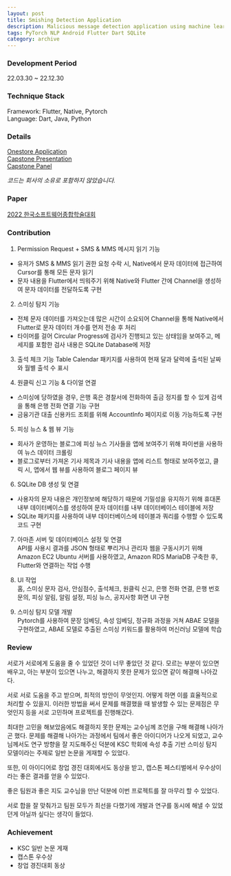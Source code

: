 ```yaml
---
layout: post
title: Smishing Detection Application
description: Malicious message detection application using machine learning model 
tags: PyTorch NLP Android Flutter Dart SQLite  
category: archive
---
```


### Development Period
22.03.30 ~ 22.12.30

### Technique Stack  
Framework: Flutter, Native, Pytorch  
Language: Dart, Java, Python  

### Details

[Onestore Application](https://m.onestore.co.kr/mobilepoc/apps/appsDetail.omp?prodId=0000766827)   
[Capstone Presentation](https://www.youtube.com/watch?v=ihiws4DuAXg)  
<a href="{{ '/assets/Smishing-Detection-Panel.pdf' | relative_url }}">Capstone Panel</a>

*코드는 회사의 소유로 포함하지 않았습니다.*

### Paper  
<a href="{{ '/assets/Smishing-Detection-using-Aspect-based-Aspect-Extreaction.pdf' | relative_url }}">2022 한국소프트웨어종합학술대회</a>

### Contribution 
1. Permission Request + SMS & MMS 메시지 읽기 기능     
- 유저가 SMS & MMS 읽기 권한 요청 수락 시, Native에서 문자 데이터에 접근하여 Cursor를 통해 모든 문자 읽기  
- 문자 내용을 Flutter에서 띄워주기 위해 Native와 Flutter 간에 Channel을 생성하여 문자 데이터를 전달하도록 구현

2. 스미싱 탐지 기능  
- 전체 문자 데이터를 가져오는데 많은 시간이 소요되어 Channel을 통해 Native에서 Flutter로 문자 데이터 개수를 먼저 전송 후 처리
- 타이머를 걸어 Circular Progress에 검사가 진행되고 있는 상태임을 보여주고, 메세지를 포함한 검사 내용은 
SQLite Database에 저장

3. 출석 체크 기능
Table Calendar 패키지를 사용하여 현재 달과 달력에 출석된 날짜와 월별 출석 수 표시

4. 원클릭 신고 기능 & 다이얼 연결  
- 스미싱에 당하였을 경우, 은행 혹은 경찰서에 전화하여 출금 정지를 할 수 있게 검색을 통해 은행 전화 연결 기능 구현  
- 금융기관 대출 신용카드 조회를 위해 AccountInfo 페이지로 이동 가능하도록 구현 

5. 피싱 뉴스 & 웹 뷰 기능
- 회사가 운영하는 블로그에 피싱 뉴스 기사들을 앱에 보여주기 위해 파이썬을 사용하여 뉴스 데이터 크롤링  
- 블로그로부터 가져온 기사 제목과 기사 내용을 
앱에 리스트 형태로 보여주었고, 클릭 시, 앱에서 웹 뷰를 사용하여 블로그 페이지 뷰

6. SQLite DB 생성 및 연결
- 사용자의 문자 내용은 개인정보에 해당하기 때문에 기밀성을 유지하기 위해 휴대폰 내부 데이터베이스를 생성하여 문자 데이터를 내부 데이터베이스 테이블에 저장
- SQLite 패키지를 사용하여 내부 데이터베이스에 테이블과 쿼리를 수행할 수 있도록 코드 구현

7. 아마존 서버 및 데이터베이스 설정 및 연결  
API를 사용시 결과를 JSON 형태로 뿌리거나 관리자 웹을 구동시키기 위해 Amazon EC2 Ubuntu 서버를 사용하였고, Amazon RDS MariaDB 구축한 후, Flutter와 연결하는 작업 수행

8. UI 작업  
홈, 스미싱 문자 검사, 안심점수, 출석체크, 원클릭 신고, 은행 전화 연결, 은행 번호 문의, 피싱 알림, 알림 설정, 피싱 뉴스, 공지사항 화면 UI 구현  

9. 스미싱 탐지 모델 개발  
Pytorch를 사용하여 문장 임베딩, 속성 임베딩, 정규화 과정을 거쳐 ABAE 모델을 구현하였고, ABAE 모델로 추출된 스미싱 키워드를 활용하여 머신러닝 모델에 학습

### Review  
서로가 서로에게 도움을 줄 수 있었던 것이 너무 좋았던 것 
같다. 모르는 부분이 있으면 배우고, 아는 부분이 있으면 나누고, 해결하지 못한 문제가 있으면 같이 해결해  나아갔다.  

서로 서로 도움을 주고 받으며, 최적의 방안이 무엇인지. 어떻게 하면 이를 효율적으로 처리할 수 있을지. 이러한 방법을 써서 문제를 해결했을 때 발생할 수 있는 문제점은 
무엇인지 등을 서로 고민하며 프로젝트를 진행해갔다. 

최대한 고민을 해보았음에도 해결하지 못한 문제는 교수님께 조언을 구해 해결해 나아가곤 했다. 문제를 해결해 나아가는 과정에서 팀에서 좋은 아이디어가 나오게 되었고, 교수님께서도 연구 방향을 잘 지도해주신 덕분에 KSC 학회에 속성 추출 기반 스미싱 탐지 모델이라는 주제로 일반 논문을 게재할 수 있었다.   

또한, 이 아이디어로 창업 경진 대회에서도 동상을 받고, 캡스톤 페스티벌에서 우수상이라는 좋은 결과를 얻을 수 있었다. 

좋은 팀원과 좋은 지도 교수님을 만난 덕분에 이번 프로젝트를 잘 마무리 할 수 있었다. 

서로 합을 잘 맞춰가고 팀원 모두가 최선을 다했기에 개발과 연구를 동시에 해낼 수 있었던게 아닐까 싶다는 생각이 들었다.

### Achievement  
- KSC 일반 논문 게재 
- 캡스톤 우수상
- 창업 경진대회 동상